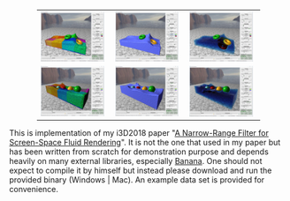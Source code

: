 <p align="center">
<table style="border-collapse: collapse; border: none; width: 80%; margin-left:10%; margin-right:10%">
<tr>
<td><img src="Screenshots/Screenshot1.png" alt="A screenshot of the program" style="width: 95%;"/></td>
<td><img src="Screenshots/Screenshot2.png" alt="A screenshot of the program" style="width: 95%;"/></td>
<td><img src="Screenshots/Screenshot3.png" alt="A screenshot of the program" style="width: 95%;"/></td>
</tr>
<tr>
<td><img src="Screenshots/Screenshot4.png" alt="A screenshot of the program" style="width: 95%;"/></td>
<td><img src="Screenshots/Screenshot5.png" alt="A screenshot of the program" style="width: 95%;"/></td>
<td><img src="Screenshots/Screenshot6.png" alt="A screenshot of the program" style="width: 95%;"/></td>
</tr>
</table>
</p>

This is implementation of my i3D2018 paper "[A Narrow-Range Filter for Screen-Space Fluid Rendering](https://ttnghia.github.io/portfolio/narrow-range-filter/)". It is not the one that used in my paper but has been written from scratch for demonstration purpose and depends heavily on many external libraries, especially [Banana](https://github.com/ttnghia/Banana). One should not expect to compile it by himself but instead please download and run the provided binary (Windows | Mac). An example data set is provided for convenience.
